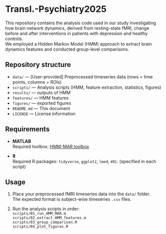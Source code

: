 # Transl.-Psychiatry2025

This repository contains the analysis code used in our study investigating how brain network dynamics, derived from resting-state fMRI, change before and after interventions in patients with depression and healthy controls.  
We employed a Hidden Markov Model (HMM) approach to extract brain dynamics features and conducted group-level comparisons.

## Repository structure

- `data/` — [User-provided] Preprocessed timeseries data (rows = time points, columns = ROIs)
- `scripts/` — Analysis scripts (HMM, feature extraction, statistics, figures)
- `results/` — outputs of HMM
- `features/` — HMM features
- `figures/` — exported figures
- `README.md` — This document
- `LICENSE` — License information

## Requirements

- **MATLAB**  
  Required toolbox: [HMM-MAR toolbox](https://github.com/OHBA-analysis/HMM-MAR) 

- **R**  
  Required R packages: `tidyverse`, `ggplot2`, `lme4`, etc. (specified in each script)

## Usage

1. Place your preprocessed fMRI timeseries data into the `data/` folder.  
   The expected format is subject-wise timeseries `.csv` files.

2. Run the analysis scripts in order:  
   `scripts/01_run_HMM_MAR.m`  
   `scripts/02_extract_HMM_features.m`  
   `scripts/03_group_comparison.R`  
   `scripts/04_plot_figures.R`  
